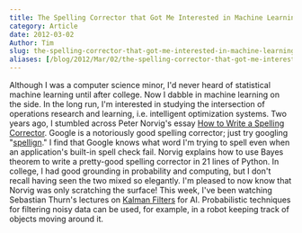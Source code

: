 ```yaml
---
title: The Spelling Corrector that Got Me Interested in Machine Learning
category: Article
date: 2012-03-02
Author: Tim
slug: the-spelling-corrector-that-got-me-interested-in-machine-learning
aliases: [/blog/2012/Mar/02/the-spelling-corrector-that-got-me-interested-in-machine-learning/]
---
```


Although I was a computer science minor, I'd never heard of statistical machine learning until after college. Now I dabble in machine learning on the side. In the long run, I'm interested in studying the intersection of operations research and learning, i.e. intelligent optimization systems. Two years ago, I stumbled across Peter Norvig's essay [How to Write a Spelling Corrector](http://norvig.com/spell-correct.html). Google is a notoriously good spelling corrector; just try googling "[spellign](http://www.google.com/#hl=en&sclient=psy-ab&q=spellign&pbx=1&oq=spellign&aq=f&aqi=g-s4&aql=&gs_sm=3&gs_upl=355l2969l0l3671l8l8l0l0l0l0l152l775l4.4l8l0&gs_l=hp.3..0i10l4.355l2969l0l3672l8l8l0l0l0l0l152l775l4j4l8l0&bav=on.2,or.r_gc.r_pw.r_qf.,cf.osb&fp=6274c5cd76393bc1&biw=1257&bih=802)." I find that Google knows what word I'm trying to spell even when an application's built-in spell check fail. Norvig explains how to use Bayes theorem to write a pretty-good spelling corrector in 21 lines of Python. In college, I had good grounding in probability and computing, but I don't recall having seen the two mixed so elegantly. I'm pleased to now know that Norvig was only scratching the surface! This week, I've been watching Sebastian Thurn's lectures on [Kalman Filters](http://www.udacity.com/) for AI. Probabilistic techniques for filtering noisy data can be used, for example, in a robot keeping track of objects moving around it.
